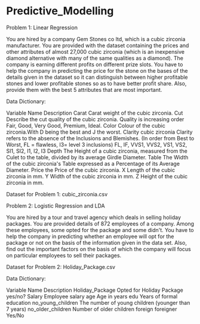 # Predictive_Modelling
Problem 1: Linear Regression


You are hired by a company Gem Stones co ltd, which is a cubic zirconia manufacturer. 
You are provided with the dataset containing the prices and other attributes of almost 27,000 cubic zirconia 
(which is an inexpensive diamond alternative with many of the same qualities as a diamond). 
The company is earning different profits on different prize slots. You have to help the company in predicting the price for the stone on 
the bases of the details given in the dataset so it can distinguish between higher profitable stones and lower profitable stones so as to have better profit share. 
Also, provide them with the best 5 attributes that are most important.


Data Dictionary:

Variable Name	Description
Carat	 Carat weight of the cubic zirconia.
Cut	 Describe the cut quality of the cubic zirconia. Quality is increasing order Fair, Good, Very Good, Premium, Ideal.
Color 	 Colour of the cubic zirconia.With D being the best and J the worst.
Clarity	 cubic zirconia Clarity refers to the absence of the Inclusions and Blemishes.
(In order from Best to Worst, FL = flawless, I3= level 3 inclusions) FL, IF, VVS1, VVS2, VS1, VS2, SI1, SI2, I1, I2, I3
Depth	 The Height of a cubic zirconia, measured from the Culet to the table, divided by its average Girdle Diameter.
Table	 The Width of the cubic zirconia's Table expressed as a Percentage of its Average Diameter.
Price	 the Price of the cubic zirconia.
X	 Length of the cubic zirconia in mm.
Y	 Width of the cubic zirconia in mm.
Z	 Height of the cubic zirconia in mm.

Dataset for Problem 1: cubic_zirconia.csv


Problem 2: Logistic Regression and LDA


You are hired by a tour and travel agency which deals in selling holiday packages.
You are provided details of 872 employees of a company. Among these employees, some opted for the package and some didn't. 
You have to help the company in predicting whether an employee will opt for the package or not on the basis of the information given in the data set.
Also, find out the important factors on the basis of which the company will focus on particular employees to sell their packages.

Dataset for Problem 2: Holiday_Package.csv

Data Dictionary:

Variable Name	Description
Holiday_Package 	 Opted for Holiday Package yes/no?
Salary 	 Employee salary
age 	 Age in years
edu 	 Years of formal education
no_young_children 	 The number of young children (younger than 7 years)
no_older_children 	 Number of older children
foreign 	 foreigner Yes/No
